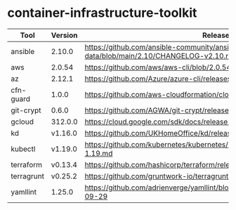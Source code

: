# container-infrastructure-toolkit

| Tool | Version | Release Notes |
|--|--|--|
| ansible | 2.10.0 | https://github.com/ansible-community/ansible-build-data/blob/main/2.10/CHANGELOG-v2.10.rst |
| aws | 2.0.54 | https://github.com/aws/aws-cli/blob/2.0.54/CHANGELOG.rst |
| az | 2.12.1 | https://github.com/Azure/azure-cli/releases/tag/azure-cli-2.12.1 |
| cfn-guard | 1.0.0 | https://github.com/aws-cloudformation/cloudformation-guard/releases/tag/1.0.0 |
| git-crypt | 0.6.0 | https://github.com/AGWA/git-crypt/releases/tag/0.6.0 |
| gcloud | 312.0.0 | https://cloud.google.com/sdk/docs/release-notes#31200_2020-09-29 |
| kd | v1.16.0 | https://github.com/UKHomeOffice/kd/releases/tag/v1.16.0 |
| kubectl | v1.19.0 | https://github.com/kubernetes/kubernetes/blob/v1.19.0/CHANGELOG/CHANGELOG-1.19.md |
| terraform | v0.13.4 | https://github.com/hashicorp/terraform/releases/tag/v0.13.4 |
| terragrunt | v0.25.2 | https://github.com/gruntwork-io/terragrunt/releases/tag/v0.25.2 |
| yamllint | 1.25.0 | https://github.com/adrienverge/yamllint/blob/master/CHANGELOG.rst#1250-2020-09-29 |